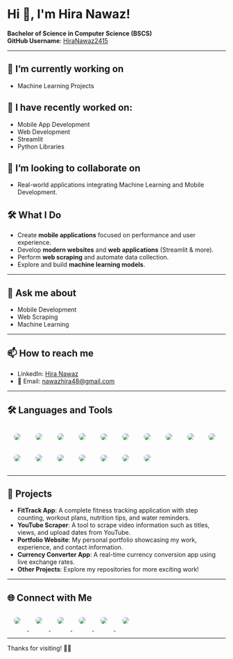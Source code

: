 # Hi 👋, I'm Hira Nawaz!

**Bachelor of Science in Computer Science (BSCS)**  
**GitHub Username**: [HiraNawaz2415](https://github.com/HiraNawaz2415)

---

## 🔭 I’m currently working on
- Machine Learning Projects

## 🔭 I have recently worked on:
- Mobile App Development
- Web Development
- Streamlit
- Python Libraries

## 🤝 I’m looking to collaborate on
- Real-world applications integrating Machine Learning and Mobile Development.

## 🛠️ What I Do
- Create **mobile applications** focused on performance and user experience.
- Develop **modern websites** and **web applications** (Streamlit & more).
- Perform **web scraping** and automate data collection.
- Explore and build **machine learning models**.

---

## 💬 Ask me about
- Mobile Development
- Web Scraping
- Machine Learning

---

## 📫 How to reach me
- LinkedIn: [Hira Nawaz](https://www.linkedin.com/in/hira-nawaz-544632348/)
- 📧 Email: [nawazhira48@gmail.com](mailto:nawazhira48@gmail.com)

---

## 🛠️ Languages and Tools

<style>
  .badge {
    border-radius: 50%;
    padding: 10px;
    margin: 5px;
  }
</style>

<p>
  <img class="badge" src="https://img.shields.io/badge/Java-007396?style=flat-square&logo=java&logoColor=white" />
  <img class="badge" src="https://img.shields.io/badge/C-00599C?style=flat-square&logo=c&logoColor=white" />
  <img class="badge" src="https://img.shields.io/badge/C++-00599C?style=flat-square&logo=cplusplus&logoColor=white" />
  <img class="badge" src="https://img.shields.io/badge/Python-3776AB?style=flat-square&logo=python&logoColor=white" />
  <img class="badge" src="https://img.shields.io/badge/JavaScript-F7DF1E?style=flat-square&logo=javascript&logoColor=black" />
  <img class="badge" src="https://img.shields.io/badge/HTML5-E34F26?style=flat-square&logo=html5&logoColor=white" />
  <img class="badge" src="https://img.shields.io/badge/CSS3-1572B6?style=flat-square&logo=css3&logoColor=white" />
  <img class="badge" src="https://img.shields.io/badge/Android%20Studio-3DDC84?style=flat-square&logo=androidstudio&logoColor=white" />
  <img class="badge" src="https://img.shields.io/badge/React.js-61DAFB?style=flat-square&logo=react&logoColor=black" />
  <img class="badge" src="https://img.shields.io/badge/Firebase-FFCA28?style=flat-square&logo=firebase&logoColor=black" />
  <img class="badge" src="https://img.shields.io/badge/SQLite-003B57?style=flat-square&logo=sqlite&logoColor=white" />
  <img class="badge" src="https://img.shields.io/badge/MySQL-4479A1?style=flat-square&logo=mysql&logoColor=white" />
  <img class="badge" src="https://img.shields.io/badge/Git-F05032?style=flat-square&logo=git&logoColor=white" />
  <img class="badge" src="https://img.shields.io/badge/GitHub-181717?style=flat-square&logo=github&logoColor=white" />
  <img class="badge" src="https://img.shields.io/badge/Visual%20Studio%20Code-007ACC?style=flat-square&logo=visualstudiocode&logoColor=white" />
  <img class="badge" src="https://img.shields.io/badge/Jupyter-F37626?style=flat-square&logo=jupyter&logoColor=white" />
  <img class="badge" src="https://img.shields.io/badge/Dev%20C++-003B57?style=flat-square&logo=cplusplus&logoColor=white" />
</p>

---

## 📂 Projects

- **FitTrack App**: A complete fitness tracking application with step counting, workout plans, nutrition tips, and water reminders.
- **YouTube Scraper**: A tool to scrape video information such as titles, views, and upload dates from YouTube.
- **Portfolio Website**: My personal portfolio showcasing my work, experience, and contact information.
- **Currency Converter App**: A real-time currency conversion app using live exchange rates.
- **Other Projects**: Explore my repositories for more exciting work!

---

## 🌐 Connect with Me

<p>
  <a href="http://www.linkedin.com/in/hira-nawaz-544632348">
    <img class="badge" src="https://img.shields.io/badge/LinkedIn-0077B5?style=flat&logo=linkedin&logoColor=white" />
  </a>
  <a href="https://stackoverflow.com/users/23370218/hira-nawaz">
    <img class="badge" src="https://img.shields.io/badge/Stack%20Overflow-FE7A16?style=flat&logo=stack-overflow&logoColor=white" />
  </a>
  <a href="https://www.kaggle.com/hiranawaz2415">
    <img class="badge" src="https://img.shields.io/badge/Kaggle-20BEFF?style=flat&logo=kaggle&logoColor=white" />
  </a>
  <a href="https://medium.com/@nawazhira48">
    <img class="badge" src="https://img.shields.io/badge/Medium-12100E?style=flat&logo=medium&logoColor=white" />
  </a>
  <a href="https://www.hackerrank.com/profile/nawazhira48">
    <img class="badge" src="https://img.shields.io/badge/HackerRank-2EC866?style=flat&logo=hackerrank&logoColor=white" />
  </a>
  <a href="https://discord.com/channels/@me">
    <img class="badge" src="https://img.shields.io/badge/Discord-5865F2?style=flat&logo=discord&logoColor=white" />
  </a>
</p>

---

Thanks for visiting! 🚀✨
